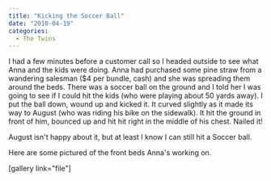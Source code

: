 ```yaml
---
title: "Kicking the Soccer Ball"
date: "2010-04-19"
categories: 
  - The Twins
---
```


I had a few minutes before a customer call so I headed outside to see what Anna and the kids were doing. Anna had purchased some pine straw from a wandering salesman ($4 per bundle, cash) and she was spreading them around the beds. There was a soccer ball on the ground and I told her I was going to see if I could hit the kids (who were playing about 50 yards away). I put the ball down, wound up and kicked it. It curved slightly as it made its way to August (who was riding his bike on the sidewalk). It hit the ground in front of him, bounced up and hit hit right in the middle of his chest. Nailed it!

August isn't happy about it, but at least I know I can still hit a Soccer ball.

Here are some pictured of the front beds Anna's working on.

\[gallery link="file"\]

